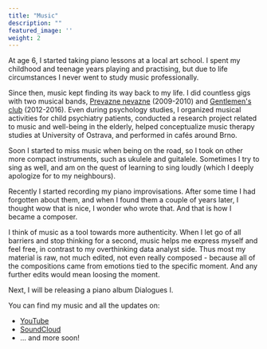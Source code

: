 ```yaml
---
title: "Music"
description: ""
featured_image: ''
weight: 2
---
```


At age 6, I started taking piano lessons at a local art school. I spent my childhood and teenage years playing and practising, but due to life circumstances I never went to study music professionally. 

Since then, music kept finding its way back to my life. I did countless gigs with two musical bands, [Prevazne nevazne](https://www.facebook.com/Převážně-Nevážně-69592259951) (2009-2010) and [Gentlemen's club](https://www.facebook.com/GentlemensClubSKA) (2012-2016). 
Even during psychology studies, I organized musical activities for child psychiatry patients, conducted a research project related to music and well-being in the elderly, helped conceptualize music therapy studies at University of Ostrava, and performed in cafés around Brno. 

Soon I started to miss music when being on the road, so I took on other more compact instruments, such as ukulele and guitalele. Sometimes I try to sing as well, and am on the quest of learning to sing loudly (which I deeply apologize for to my neighbours).

Recently I started recording my piano improvisations. After some time I had forgotten about them, and when I found them a couple of years later, I thought wow that is nice, I wonder who wrote that. And that is how I became a composer. 

I think of music as a tool towards more authenticity. When I let go of all barriers and stop thinking for a second, music helps me express myself and feel free, in contrast to my overthinking data analyst side. Thus most my material is raw, not much edited, not even really composed - because all of the compositions came from emotions tied to the specific moment. And any further edits would mean loosing the moment. 

Next, I will be releasing a piano album Dialogues I. 

You can find my music and all the updates on:
- [YouTube](https://www.youtube.com/channel/UCAx1hJgAGTsfEiK1v818p7A)
- [SoundCloud](https://soundcloud.com/renehlavova)
- ... and more soon!